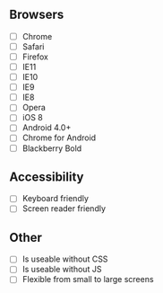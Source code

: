 ## Browsers

- [ ] Chrome
- [ ] Safari
- [ ] Firefox
- [ ] IE11
- [ ] IE10
- [ ] IE9
- [ ] IE8
- [ ] Opera
- [ ] iOS 8
- [ ] Android 4.0+
- [ ] Chrome for Android
- [ ] Blackberry Bold

## Accessibility

- [ ] Keyboard friendly
- [ ] Screen reader friendly

## Other

- [ ] Is useable without CSS
- [ ] Is useable without JS
- [ ] Flexible from small to large screens
